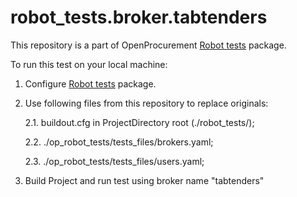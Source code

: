 # robot_tests.broker.tabtenders


This repository is a part of OpenProcurement [Robot tests] package.

[Robot tests]: https://github.com/openprocurement/robot_tests




To run this test on your local machine:

1. Configure [Robot tests] package.

2. Use following files from this repository to replace originals:

	2.1. buildout.cfg in ProjectDirectory root (./robot_tests/);

	2.2. ./op_robot_tests/tests_files/brokers.yaml;
	
	2.3. ./op_robot_tests/tests_files/users.yaml;

3. Build Project and run test using broker name "tabtenders"
